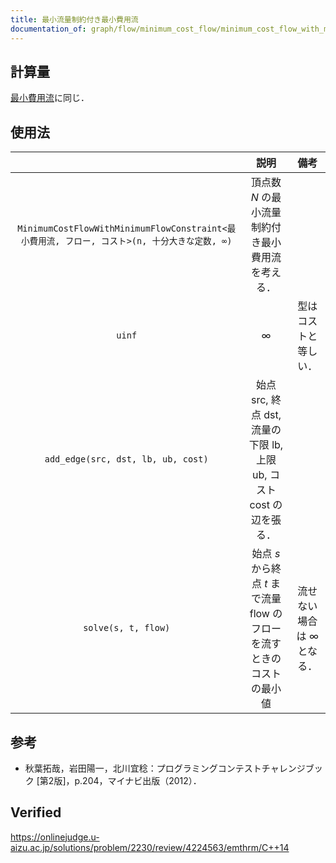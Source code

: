```yaml
---
title: 最小流量制約付き最小費用流
documentation_of: graph/flow/minimum_cost_flow/minimum_cost_flow_with_minimum_flow_constraint.hpp
---
```



## 計算量

[最小費用流](minimum_cost_flow.md)に同じ．


## 使用法

||説明|備考|
|:--:|:--:|:--:|
|`MinimumCostFlowWithMinimumFlowConstraint<最小費用流, フロー, コスト>(n, 十分大きな定数, ∞)`|頂点数 $N$ の最小流量制約付き最小費用流を考える．||
|`uinf`|$\infty$|型はコストと等しい．|
|`add_edge(src, dst, lb, ub, cost)`|始点 $\mathrm{src}$, 終点 $\mathrm{dst}$, 流量の下限 $\mathrm{lb}$, 上限 $\mathrm{ub}$, コスト $\mathrm{cost}$ の辺を張る．||
|`solve(s, t, flow)`|始点 $s$ から終点 $t$ まで流量 $\mathrm{flow}$ のフローを流すときのコストの最小値|流せない場合は $\infty$ となる．|


## 参考

- 秋葉拓哉，岩田陽一，北川宜稔：プログラミングコンテストチャレンジブック \[第2版\]，p.204，マイナビ出版（2012）．


## Verified

https://onlinejudge.u-aizu.ac.jp/solutions/problem/2230/review/4224563/emthrm/C++14

